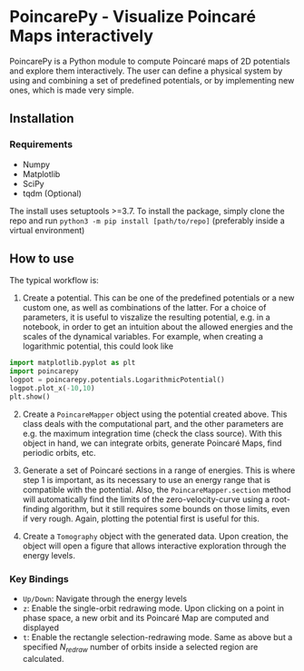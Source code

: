 # PoincarePy - Visualize Poincaré Maps interactively
PoincarePy is a Python module to compute Poincaré maps of 2D potentials and explore them interactively. The user can define a physical system by
using and combining a set of predefined potentials, or by implementing new ones, which is made very simple.

Installation
----------------------
### Requirements
- Numpy
- Matplotlib
- SciPy
- tqdm (Optional)

The install uses setuptools >=3.7. To install the package, simply clone the repo and run
`python3 -m pip install [path/to/repo]`
(preferably inside a virtual environment)

How to use
----------------------
The typical workflow is:
1. Create a potential. This can be one of the predefined potentials or a new custom one, as well as combinations of the latter. For a choice of parameters, it is useful to viszalize the resulting potential, e.g. in a notebook, in order to get an intuition about the allowed energies and the scales of the dynamical variables. For example, when creating a logarithmic potential, this could look like
```python
import matplotlib.pyplot as plt
import poincarepy
logpot = poincarepy.potentials.LogarithmicPotential()
logpot.plot_x(-10,10)
plt.show()
```

2. Create a `PoincareMapper` object using the potential created above. This class deals with the computational part, and the other parameters are e.g. the maximum integration time (check the class source). With this object in hand, we can integrate orbits, generate Poincaré Maps, find periodic orbits, etc.

3. Generate a set of Poincaré sections in a range of energies. This is where step 1 is important, as its necessary to use an energy range that is compatible with the potential. Also, the `PoincareMapper.section` method will automatically find the limits of the zero-velocity-curve using a root-finding algorithm, but it still requires some bounds on those limits, even if very rough. Again, plotting the potential first is useful for this.

3. Create a `Tomography` object with the generated data. Upon creation, the object will open a figure that allows interactive exploration through the energy levels.
### Key Bindings
- `Up/Down`: Navigate through the energy levels
- `z`: Enable the single-orbit redrawing mode. Upon clicking on a point in phase space, a new orbit and its Poincaré Map are computed and displayed
- `t`: Enable the rectangle selection-redrawing mode. Same as above but a specified $N_{redraw}$ number of orbits inside a selected region are calculated.
